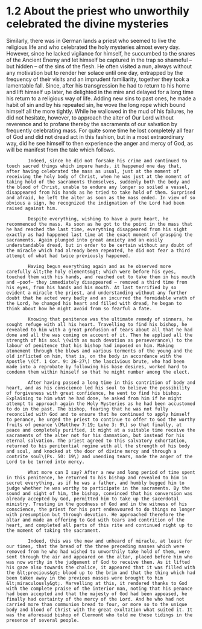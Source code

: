 # 1.2 About the priest who unworthily celebrated the divine mysteries

Similarly, there was in German lands a priest who seemed to live the religious life and who celebrated the holy mysteries almost every day. However, since he lacked vigilance for himself, he succumbed to the snares of the Ancient Enemy and let himself be captured in the trap so shameful –but hidden – of the sins of the flesh. He often visited a nun, always without any motivation but to render her solace until one day, entrapped by the frequency of their visits and an imprudent familiarity, together they took a lamentable fall. Since, after his transgression he had to return to his home and lift himself up later, he delighted in the mire and delayed for a long time his return to a religious way of life. Adding new sins to past ones, he made a habit of sin and by his repeated sin, he wove the long rope which bound himself all the more tightly. While he wallowed in the mud of his failures, he did not hesitate, however, to approach the alter of Our Lord without reverence and to profane thereby the sacraments of our salvation by frequently celebrating mass. For quite some time he lost completely all fear of God and did not dread act in this fashion, but in a most extraordinary way, did he see himself to then experience the anger and mercy of God, as will be manifest from the tale which follows.

            Indeed, since he did not forsake his crime and continued to touch sacred things which impure hands, it happened one day that, after having celebrated the mass as usual, just at the moment of receiving the holy body of Christ, when he was just at the moment of taking hold of the sacraments themselves, suddenly both the body and the blood of Christ, unable to endure any longer so soiled a vessel, disappeared from his hands as he tried to take hold of them. Surprised and afraid, he left the alter as soon as the mass ended. In view of so obvious a sign, he recognized the indignation of the Lord had been raised against him.

            Despite everything, wishing to have a pure heart, he recommenced the mass. As soon as he got to the point in the mass that he had reached the last time, everything disappeared from his sight exactly as had happened last time at the exact moment of grasping the sacraments. Again plunged into great anxiety and an easily understandable dread, but in order to be certain without any doubt of the miracle which had already been repeated, he did not fear a third attempt of what had twice previously happened.

            Having begun everything again and as he observed more carefully &lt;the holy elements&gt; which were before his eyes, touched them with his hands, and reached out to take them in his mouth and –poof– they immediately disappeared – removed a third time from his eyes, from his hands and his mouth. At last terrified by so evident a miracle the priest, and understanding without any further doubt that he acted very badly and an incurred the formidable wrath of the Lord, he changed his heart and filled with dread, he began to think about how he might avoid from so fearful a fate.

            Knowing that penitence was the ultimate remedy of sinners, he sought refuge with all his heart. Travelling to find his bishop, he revealed to him with a great profusion of tears about all that he had done and all the was coming on account of it. Then he applied all the strength of his soul \(with as much devotion as perseverance\) to the labour of penitence that his bishop had imposed on him. Making atonement through the blows and various torments of the young and the old inflicted on him, that is, on the body in accordance with the Apostle \(Cf. 1 Cor. 9: 26-27\) the lascivious brute, who had been made into a reprobate by following his base desires, worked hard to condemn them within himself so that he might number among the elect. 

            After having passed a long time in this contrition of body and heart, and as his conscience led his soul to believe the possibility of forgiveness with great confidence, he went to find his bishop. Explaining to him what he had done, he asked from him if he might attempt to approach again the Holy Mysteries as he had been accustomed to do in the past. The bishop, fearing that he was not fully reconciled with God and to ensure that he continued to apply himself to penance, he urged the priest to continue to offer to God the worthy fruits of penance \(Matthew 7:19; Luke 3: 9\) so that finally, at peace and completely purified, it might at a suitable time receive the sacraments of the alter not for his damnation, but instead for his eternal salvation. The priest agreed to this salvatory exhortation, returned to his penitential regime with all the strength of his body and soul, and knocked at the door of divine mercy and through a contrite soul\(Ps. 50: 19\) and unending tears, made the anger of the Lord to be turned into mercy.

            What more can I say? After a new and long period of time spent in this penitence, he returned to his bishop and revealed to him in secret everything, as if he was a father, and humbly begged him to judge whether he was worthy to participate in the sacraments. By the sound and sight of him, the bishop, convinced that his conversion was already accepted by God, permitted him to take up the sacerdotal ministry. Trusting in the goodness of God and in the witness of his conscience, the priest for his part endeavoured to do things no longer with presumption but through devotion. He approached therefore the altar and made an offering to God with tears and contrition of the heart, and completed all parts of this rite and continued right up to the moment of taking the sacrament.

            Indeed, this was the new and unheard of miracle, at least for our times, that the bread of the three preceding masses which were removed from he who had wished to unworthily take hold of them, were sent through the air and appeared on the altar, placed before him who was now worthy in the judgement of God to receive them. As it lifted his gaze also towards the chalice, it appeared that it was filled with the &lt;precious&gt; blood up to the brim and that the thing which had been taken away in the previous masses were brought to him &lt;miraculously&gt;. Marvelling at this, it rendered thanks to God with the complete praise of the interior man, noting that his penance had been accepted and that the majesty of God had been appeased, he finally had certainty of the mercy of the Lord. And he who had not carried more than communion bread to four, or more so to the unique body and blood of Christ with the great exultation what suited it. It was the aforesaid bishop of Clermont who told me these tidings in the presence of several people.

